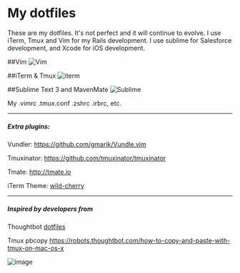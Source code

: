 My dotfiles
========
These are my dotfiles.  It's not perfect and it will continue to evolve.  I use
iTerm, Tmux and Vim for my Rails development.  I use sublime for Salesforce
development, and Xcode for iOS development.

##Vim
![Vim](https://raw.githubusercontent.com/antwonlee/dotfiles/master/images/vim.png)

##iTerm & Tmux
![iterm](https://raw.githubusercontent.com/antwonlee/dotfiles/master/images/iterm.png)

##Sublime Text 3 and MavenMate
![Sublime](https://raw.githubusercontent.com/antwonlee/dotfiles/master/images/sublime-text.png)

My .vimrc .tmux.conf .zshrc .irbrc, etc.

---

##### Extra plugins:

Vundler: https://github.com/gmarik/Vundle.vim<br />

Tmuxinator: https://github.com/tmuxinator/tmuxinator

Tmate: http://tmate.io

iTerm Theme: [wild-cherry](https://github.com/mashaal/wild-cherry)

---

##### Inspired by developers from

Thoughtbot [dotfiles](https://github.com/thoughtbot/dotfiles)

Tmux pbcopy
https://robots.thoughtbot.com/how-to-copy-and-paste-with-tmux-on-mac-os-x

![image](https://camo.githubusercontent.com/23e90466577ec68e58aa328113e15b756cd0c946/687474703a2f2f74686f75676874626f742e636f6d2f696d616765732f746d2f6c6f676f2e706e67)
